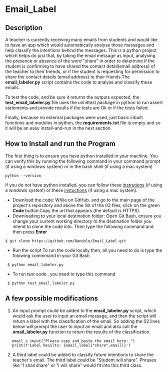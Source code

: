 # Email_Label

## Description
A teacher is currently receiving many emails from students and would like to have an app which would automattically analyse those messages and help classify the intentions behind the messages.
This is a python project which helps do just that, by taking the email message as input, analysing the presence or absence of the word "share" in order to determine if the student is confirming to have shared the contact detail(email address) of the teacher to their friends, or if the student is requesting for permission to share the contact details (email address) to their friends.The __email_labeler.py__ script contains the code to analyse and classify these emails.

To test the code, and be sure it returns the outputs expected, the __test_email_labeler.py__ file uses the unnittest package in python to run assert statements and provide results if the tests are Ok or if the tests failed.

Finally, because no external packages were used, just basic inbuilt functions and modules in python, the __requirements.txt__ file is empty and so it will be an easy install-and-run in the next section.


## How to Install and run the Program
The first thing is to ensure you have python installed in your machine.
You can verify this by running the following command in your command prompt (if using a windows system) or in the bash shell (if using a mac system)

```log
python --version
```
If you do not have python installed, you can follow these [instrutions](https://phoenixnap.com/kb/how-to-install-python-3-windows) (if using a windows system) or these [instuctions](https://www.dataquest.io/blog/installing-python-on-mac/) (if using a mac system).
* Download the code:
  While on GitHub, and go to the main page of the project's repository and above the list of the 03 files, click on the green __Code__ button.Copy the url that appears (the default is HTTPS).
* Downloading to your local destination folder:
  Open Git Bash, ensure you change your current working directory to the destination folder you intend to clone the code into. Then type the following command and then press __Enter__
```log
$ git clone https://github.com/Bandolo/Email_Label.git
```
 * Run the script
  To run the code locally then, all you need to do is type the folowing commmand in your Git Bash
```log
 $ python email_labeler.py
```
  * To run test code , you need to type this command
```log
 $ python test_email_labeler.py
```

## A few possible modifications
  1. An input prompt could be added to the __email_labeler.py__ script, which would ask the user to input an email message, and then the script will return a label  with the classification of the email.
  So adding the 02 lines below will prompt the user to input an email and also call the __email_labeler.py__ function to return the results of the classification.
 ```log
    email = input("Please copy and paste the email here: ")
    print(f'Label Results: {email_label("share",email)}')
 ```
   2. A third label could be added to classify future intentions to share the teacher's email. The third label could be "Student will share". Phrases like "I shall share" or "I will share" would fit into this third class.
